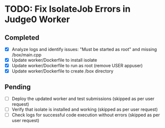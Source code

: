 # TODO: Fix IsolateJob Errors in Judge0 Worker

## Completed
- [x] Analyze logs and identify issues: "Must be started as root" and missing /box/main.cpp
- [x] Update worker/Dockerfile to install isolate
- [x] Update worker/Dockerfile to run as root (remove USER appuser)
- [x] Update worker/Dockerfile to create /box directory

## Pending
- [ ] Deploy the updated worker and test submissions (skipped as per user request)
- [ ] Verify that isolate is installed and working (skipped as per user request)
- [ ] Check logs for successful code execution without errors (skipped as per user request)
